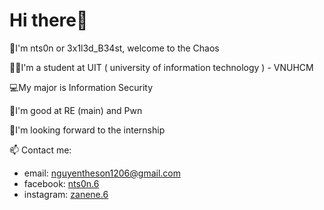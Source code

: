 # Hi there👋
 🌱I'm nts0n or 3x1l3d_B34st, welcome to the Chaos
 
 👨‍🎓I'm a student at UIT ( university of information technology ) - VNUHCM 
 
 💻My major is Information Security 
 
 🔭I'm good at RE (main) and Pwn
 
 🤔I'm looking forward to the internship 
 
 📫 Contact me:
 - email: nguyentheson1206@gmail.com
 - facebook: [nts0n.6](https://www.facebook.com/gemini.062112/)
 - instagram: [zanene.6](https://www.instagram.com/zanene.6/)

<!--
**nts0n/nts0n** is a ✨ _special_ ✨ repository because its `README.md` (this file) appears on your GitHub profile.


Here are some ideas to get you started:

- 🔭 I’m currently working on ...
- 🌱 I’m currently learning ...
- 👯 I’m looking to collaborate on ...
- 🤔 I’m looking for help with ...
- 💬 Ask me about ...
- 📫 How to reach me: ...
- 😄 Pronouns: ...
- ⚡ Fun fact: ...
-->
